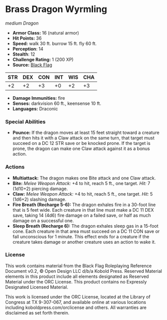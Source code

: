 # Brass Dragon Wyrmling

*medium* *Dragon*

- **Armor Class:** 16 (natural armor)
- **Hit Points:** 36 
- **Speed:** walk 30 ft. burrow 15 ft. fly 60 ft.
- **Perception**: 14
- **Stealth**: 12
- **Challenge Rating:** 1 (200 XP)
- **Source:** [Black Flag](https://koboldpress.com/kpstore/product/tovrpg-pg-mv/)

| STR | DEX | CON | INT | WIS | CHA |
| --- | --- | --- | --- | --- | --- |
| +2 | +2 | +3 | +0 | +2 | +3 |

- **Damage Immunities:** fire
- **Senses:** darkvision 60 ft., keensense 10 ft.
- **Languages:** Draconic

### Special Abilities

- **Pounce:** If the dragon moves at least 15 feet straight toward a creature and then hits it with a Claw attack on the same turn, that target must succeed on a DC 12 STR save or be knocked prone. If the target is prone, the dragon can make one Claw attack against it as a bonus action.

### Actions

- **Multiattack:** The dragon makes one Bite attack and one Claw attack.
- **Bite:** _Melee Weapon Attack:_ +4 to hit, reach 5 ft., one target. _Hit:_ 7 (1d10+2) piercing damage.
- **Claw:** _Melee Weapon Attack:_ +4 to hit, reach 5 ft., one target. _Hit:_ 5 (1d6+2) slashing damage.
- **Fire Breath (Recharge 5-6):** The dragon exhales fire in a 30-foot line that is 5 feet wide. Each creature in that line must make a DC 11 DEX save, taking 14 (4d6) fire damage on a failed save, or half as much damage on a successful one.
- **Sleep Breath (Recharge 6):** The dragon exhales sleep gas in a 15-foot cone. Each creature in that area must succeed on a DC 11 CON save or fall unconscious for 1 minute. This effect ends for a creature if the creature takes damage or another creature uses an action to wake it.


### License

This work contains material from the Black Flag Roleplaying Reference Document v0.2, © Open Design LLC d/b/a Kobold Press. Reserved Material elements in this product include all elements designated as Reserved Material under the ORC License. This product contains no Expressly Designated Licensed Material.

This work is licensed under the ORC License, located at the Library of Congress at TX 9-307-067, and available online at various locations including koboldpress.com/orclicense and others. All warranties are disclaimed as set forth therein.

